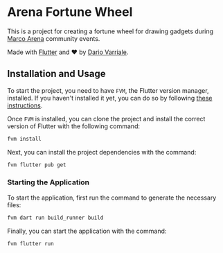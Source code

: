 # Arena Fortune Wheel

This is a project for creating a fortune wheel for drawing gadgets during [Marco Arena](https://www.linkedin.com/in/marcoarena) community events.

Made with [Flutter](https://flutter.dev/) and ❤️ by [Dario Varriale](https://www.linkedin.com/in/dario-varriale/).

## Installation and Usage

To start the project, you need to have `FVM`, the Flutter version manager, installed. If you haven't installed it yet, you can do so by following [these instructions](https://fvm.app/documentation/getting-started/installation).

Once `FVM` is installed, you can clone the project and install the correct version of Flutter with the following command:

```bash
fvm install
```

Next, you can install the project dependencies with the command:

```bash
fvm flutter pub get
```

### Starting the Application

To start the application, first run the command to generate the necessary files:

```bash
fvm dart run build_runner build
```

Finally, you can start the application with the command:

```bash
fvm flutter run
```
